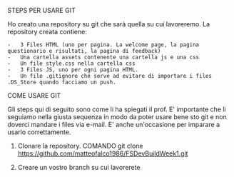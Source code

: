 STEPS PER USARE GIT

Ho creato una repository su git che sarà quella su cui lavoreremo.
La repository creata contiene:

    -   3 Files HTML (uno per pagina. La welcome page, la pagina questionario e risultati, la pagina di feedback)
    -   Una cartella assets contenente una cartella js e una css
    -   Un file style.css nella cartella css
    -   3 Files JS, uno per ogni pagina HTML.
    -   Un file .gitignore che serve ad evitare di importare i files .DS_Store quando facciamo un push.
    
COME USARE GIT

Gli steps qui di seguito sono come li ha spiegati il prof. E' importante che li seguiamo nella giusta sequenza in modo da poter usare bene sto git e non doverci mandare i files via e-mail. E' anche un'occasione per imparare a usarlo correttamente.

1. Clonare la repository. COMANDO git clone https://github.com/matteofalco1986/FSDevBuildWeek1.git

2. Creare un vostro branch su cui lavorerete 
